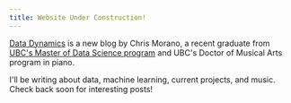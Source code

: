 ```yaml
---
title: Website Under Construction!
---
```


<p class="lead"> <a href="https://chrismorano.github.io">Data Dynamics</a> is a new blog by Chris Morano, a recent graduate from <a href="http://masterdatascience.science.ubc.ca">UBC's Master of Data Science program</a> and UBC's Doctor of Musical Arts program in piano.</p> 

I'll be writing about data, machine learning, current projects, and music.  Check back soon for interesting posts!

